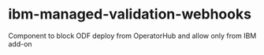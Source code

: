 # ibm-managed-validation-webhooks
Component to block ODF deploy from OperatorHub and allow only from IBM add-on

